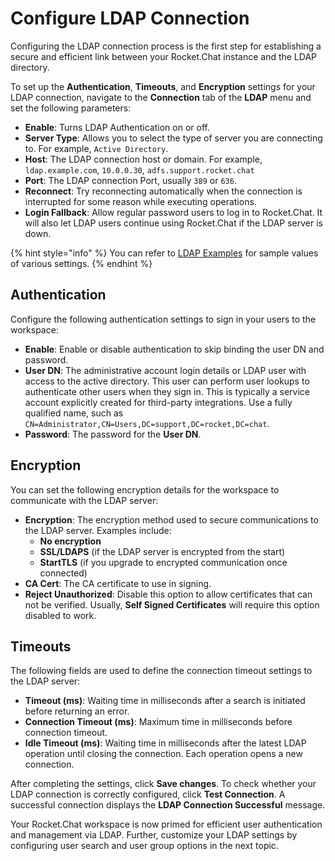 # Configure LDAP Connection

Configuring the LDAP connection process is the first step for establishing a secure and efficient link between your Rocket.Chat instance and the LDAP directory.

To set up the **Authentication**, **Timeouts**, and **Encryption** settings for your LDAP connection, navigate to the **Connection** tab of the **LDAP** menu and set the following parameters:&#x20;

* **Enable**: Turns LDAP Authentication on or off.
* **Server Type**: Allows you to select the type of server you are connecting to. For example, `Active Directory`.
* **Host**: The LDAP connection host or domain. For example, `ldap.example.com`, `10.0.0.30`,   `adfs.support.rocket.chat`
* **Port**: The LDAP connection Port, usually `389` or `636`.
* **Reconnect**: Try reconnecting automatically when the connection is interrupted for some reason while executing operations.
* **Login Fallback**: Allow regular password users to log in to Rocket.Chat. It will also let LDAP users continue using Rocket.Chat if the LDAP server is down.

{% hint style="info" %}
You can refer to [LDAP Examples](../../workspace-administration/settings/ldap/ldap-examples.md) for sample values of various settings.
{% endhint %}

## Authentication

Configure the following authentication settings to sign in your users to the workspace:

* **Enable**: Enable or disable authentication to skip binding the user DN and password.
* **User DN**:  The administrative account login details or LDAP user with access to the active directory. This user can perform user lookups to authenticate other users when they sign in. This is typically a service account explicitly created for third-party integrations. Use a fully qualified name, such as `CN=Administrator,CN=Users,DC=support,DC=rocket,DC=chat`.
* **Password**: The password for the **User DN**.

## Encryption

You can set the following encryption details for the workspace to communicate with the LDAP server:

* **Encryption**: The encryption method used to secure communications to the LDAP server. Examples include:&#x20;
  * **No encryption**
  * **SSL/LDAPS** (if the LDAP server is encrypted from the start)
  * **StartTLS** (if you upgrade to encrypted communication once connected)
* **CA Cert**: The CA certificate to use in signing.
* **Reject Unauthorized**: Disable this option to allow certificates that can not be verified. Usually, **Self Signed Certificates** will require this option disabled to work.

## Timeouts

The following fields are used to define the connection timeout settings to the LDAP server:

* **Timeout (ms)**: Waiting time in milliseconds after a search is initiated before returning an error.
* **Connection Timeout (ms)**: Maximum time in milliseconds before connection timeout.
* **Idle Timeout (ms)**: Waiting time in milliseconds after the latest LDAP operation until closing the connection. Each operation opens a new connection.

After completing the settings, click **Save changes**. To check whether your LDAP connection is correctly configured, click **Test Connection**. A successful connection displays the **LDAP Connection Successful** message.&#x20;

Your Rocket.Chat workspace is now primed for efficient user authentication and management via LDAP. Further, customize your LDAP settings by configuring user search and user group options in the next topic.
